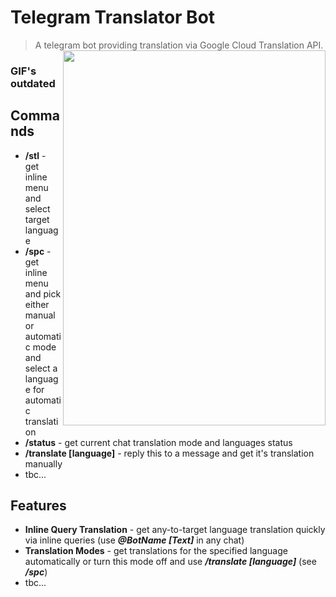 # Telegram Translator Bot

> A telegram bot providing translation via Google Cloud Translation API. <img src="https://media.giphy.com/media/1uu6juI3VFNzUveFRK/source.gif" width="420" height="600" align="right"/>

### GIF's outdated

## Commands 

- **/stl** - get inline menu and select target language
- **/spc** - get inline menu and pick either manual or automatic mode and select a language for automatic translation
- **/status** - get current chat translation mode and languages status
- **/translate [language]** - reply this to a message and get it's translation manually
- tbc...

## Features

- **Inline Query Translation** - get any-to-target language translation quickly via inline queries (use ***@BotName [Text]*** in any chat)
- **Translation Modes** - get translations for the specified language automatically or turn this mode off and use ***/translate [language]*** (see ***/spc***)
- tbc...